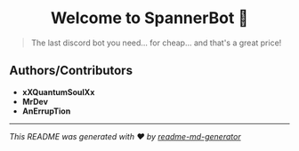 <h1 align="center">Welcome to SpannerBot 👋</h1>
<p>
</p>

> The last discord bot you need... for cheap... and that's a great price!

## Authors/Contributors

- **xXQuantumSoulXx**
- **MrDev**
- **AnErrupTion**

***
_This README was generated with ❤️ by [readme-md-generator](https://github.com/kefranabg/readme-md-generator)_
